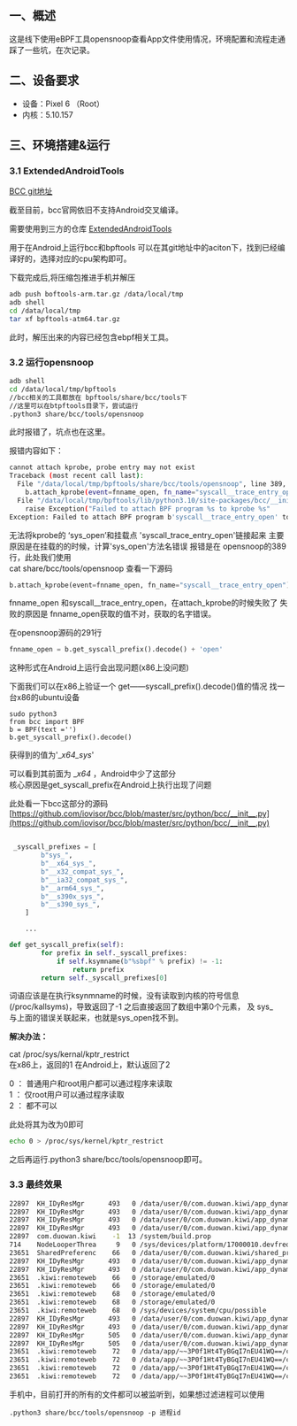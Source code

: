 ## 一、概述
这是线下使用eBPF工具opensnoop查看App文件使用情况，环境配置和流程走通踩了一些坑，在次记录。
## 二、设备要求
- 设备：Pixel 6 （Root）
- 内核：5.10.157
  
## 三、环境搭建&运行

### 3.1 ExtendedAndroidTools
[BCC git地址](https://github.com/iovisor/bcc)  

截至目前，bcc官网依旧不支持Android交叉编译。

需要使用到三方的仓库 [ExtendedAndroidTools](https://github.com/facebookexperimental/ExtendedAndroidTools)  

用于在Android上运行bcc和bpftools 可以在其git地址中的aciton下，找到已经编译好的，选择对应的cpu架构即可。

下载完成后,将压缩包推进手机并解压

```bash
adb push boftools-arm.tar.gz /data/local/tmp
adb shell
cd /data/local/tmp
tar xf bpftools-atm64.tar.gz
```
此时，解压出来的内容已经包含ebpf相关工具。

### 3.2 运行opensnoop

```bash
adb shell
cd /data/local/tmp/bpftools  
//bcc相关的工具都放在 bpftools/share/bcc/tools下  
//这里可以在btpftools目录下，尝试运行  
.python3 share/bcc/tools/opensnoop
```

此时报错了，坑点也在这里。

报错内容如下：
```bash
cannot attach kprobe, probe entry may not exist
Traceback (most recent call last):
  File "/data/local/tmp/bpftools/share/bcc/tools/opensnoop", line 389, in <module>
    b.attach_kprobe(event=fnname_open, fn_name="syscall__trace_entry_open")
  File "/data/local/tmp/bpftools/lib/python3.10/site-packages/bcc/__init__.py", line 845, in attach_kprobe
    raise Exception("Failed to attach BPF program %s to kprobe %s"
Exception: Failed to attach BPF program b'syscall__trace_entry_open' to kprobe b'sys_open', it's not traceable (either non-existing, inlined, or marked as "notrace")
```

无法将kprobe的 ‘sys_open’和挂载点 'syscall_trace_entry_open'链接起来
主要原因是在挂载的的时候，计算'sys_open'方法名错误
报错是在 opensnoop的389行，此处我们使用  
cat share/bcc/tools/opensnoop 查看一下源码  
```python
b.attach_kprobe(event=fnname_open, fn_name="syscall__trace_entry_open")
```
fnname_open 和syscall__trace_entry_open，在attach_kprobe的时候失败了
失败的原因是 fnname_open获取的值不对，获取的名字错误。


在opensnoop源码的291行
```python
fnname_open = b.get_syscall_prefix().decode() + 'open'
```
这种形式在Android上运行会出现问题(x86上没问题)

下面我们可以在x86上验证一个 get——syscall_prefix().decode()值的情况
找一台x86的ubuntu设备

```shell
sudo python3
from bcc import BPF
b = BPF(text ='')
b.get_syscall_prefix().decode()
```
获得到的值为'__x64_sys_'

可以看到其前面为  __x64_  ，Android中少了这部分  
核心原因是get_syscall_prefix在Android上执行出现了问题  

此处看一下bcc这部分的源码 [https://github.com/iovisor/bcc/blob/master/src/python/bcc/__init__.py](https://github.com/iovisor/bcc/blob/master/src/python/bcc/__init__.py)


```python

 _syscall_prefixes = [
        b"sys_",
        b"__x64_sys_",
        b"__x32_compat_sys_",
        b"__ia32_compat_sys_",
        b"__arm64_sys_",
        b"__s390x_sys_",
        b"__s390_sys_",
    ]

    ...

def get_syscall_prefix(self):
        for prefix in self._syscall_prefixes:
            if self.ksymname(b"%sbpf" % prefix) != -1:
                return prefix
        return self._syscall_prefixes[0]


```
词语应该是在执行ksynmname的时候，没有读取到内核的符号信息(/proc/kallsyms)，导致返回了-1
之后直接返回了数组中第0个元素， 及  sys_  
与上面的错误关联起来，也就是sys_open找不到。


**解决办法：**

cat /proc/sys/kernal/kptr_restrict  
在x86上，返回的1
在Android上，默认返回了2

0 ： 普通用户和root用户都可以通过程序来读取  
1 ： 仅root用户可以通过程序读取  
2 ： 都不可以

此处将其为改为0即可

```bash
echo 0 > /proc/sys/kernel/kptr_restrict
```

之后再运行.python3 share/bcc/tools/opensnoop即可。



### 3.3 最终效果

```bash
22897  KH_IDyResMgr      493   0 /data/user/0/com.duowan.kiwi/app_dynamic_so_64/libHYNN_SR_SNPE.so
22897  KH_IDyResMgr      493   0 /data/user/0/com.duowan.kiwi/app_dynamic_so_64/libHYNN_QNN.so
22897  KH_IDyResMgr      493   0 /data/user/0/com.duowan.kiwi/app_dynamic_so_64/libcpucl.so
22897  KH_IDyResMgr      493   0 /data/user/0/com.duowan.kiwi/app_dynamic_so_64/libcpucl.so
22897  com.duowan.kiwi    -1  13 /system/build.prop
714    NodeLooperThrea     9   0 /sys/devices/platform/17000010.devfreq_mif/devfreq/17000010.devfreq_mif/min_freq
23651  SharedPreferenc    66   0 /data/user/0/com.duowan.kiwi/shared_prefs/logNewModel.xml
22897  KH_IDyResMgr      493   0 /data/user/0/com.duowan.kiwi/app_dynamic_so_64/libhcl.so
22897  KH_IDyResMgr      493   0 /data/user/0/com.duowan.kiwi/app_dynamic_so_64/libhcl.so
23651  .kiwi:remoteweb    66   0 /storage/emulated/0
23651  .kiwi:remoteweb    66   0 /storage/emulated/0
23651  .kiwi:remoteweb    68   0 /storage/emulated/0
23651  .kiwi:remoteweb    68   0 /storage/emulated/0
23651  .kiwi:remoteweb    68   0 /sys/devices/system/cpu/possible
22897  KH_IDyResMgr      493   0 /data/user/0/com.duowan.kiwi/app_dynamic_so_64/libhuaweiNPU.so
22897  KH_IDyResMgr      493   0 /data/user/0/com.duowan.kiwi/app_dynamic_so_64/libhuaweiNPU.so
22897  KH_IDyResMgr      505   0 /data/user/0/com.duowan.kiwi/app_dynamic_assets
22897  KH_IDyResMgr      505   0 /data/user/0/com.duowan.kiwi/app_dynamic_assets/DyAssets_Enhance.zip
23651  .kiwi:remoteweb    72   0 /data/app/~~3P0f1Ht4TyBGqI7nEU41WQ==/com.duowan.kiwi-oEvYO8EGK3VZ_6h0T7i7UA==/lib/arm64/libc++_shared.so
23651  .kiwi:remoteweb    72   0 /data/app/~~3P0f1Ht4TyBGqI7nEU41WQ==/com.duowan.kiwi-oEvYO8EGK3VZ_6h0T7i7UA==/lib/arm64/libc++_shared.so
23651  .kiwi:remoteweb    72   0 /data/app/~~3P0f1Ht4TyBGqI7nEU41WQ==/com.duowan.kiwi-oEvYO8EGK3VZ_6h0T7i7UA==/lib/arm64/libmarsxlog.so
23651  .kiwi:remoteweb    72   0 /data/app/~~3P0f1Ht4TyBGqI7nEU41WQ==/com.duowan.kiwi-oEvYO8EGK3VZ_6h0T7i7UA==/lib/arm64/libmarsxlog.so
```

手机中，目前打开的所有的文件都可以被监听到，如果想过滤进程可以使用
```
.python3 share/bcc/tools/opensnoop -p 进程id
```